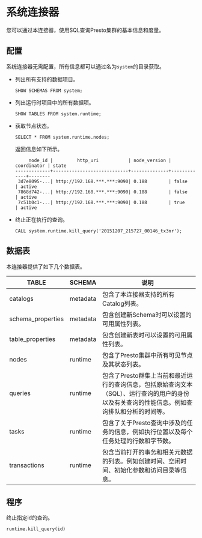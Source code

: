 # 系统连接器

您可以通过本连接器，使用SQL查询Presto集群的基本信息和度量。

## 配置

系统连接器无需配置，所有信息都可以通过名为`system`的目录获取。

-   列出所有支持的数据项目。

    ```
    SHOW SCHEMAS FROM system;
    ```

-   列出运行时项目中的所有数据项。

    ```
    SHOW TABLES FROM system.runtime;
    ```

-   获取节点状态。

    ```
    SELECT * FROM system.runtime.nodes;
    ```

    返回信息如下所示。

    ```
         node_id |         http_uri           | node_version | coordinator | state
    -------------+----------------------------+--------------+-------------+--------
     3d7e8095-...| http://192.168.***.***:9090| 0.188        | false       | active
     7868d742-...| http://192.168.***.***:9090| 0.188        | false       | active
     7c51b0c1-...| http://192.168.***.***:9090| 0.188        | true        | active
    ```

-   终止正在执行的查询。

    ```
    CALL system.runtime.kill_query('20151207_215727_00146_tx3nr');
    ```


## 数据表

本连接器提供了如下几个数据表。

|TABLE|SCHEMA|说明|
|-----|------|--|
|catalogs|metadata|包含了本连接器支持的所有Catalog列表。|
|schema\_properties|metadata|包含创建新Schema时可以设置的可用属性列表。|
|table\_properties|metadata|包含创建新表时可以设置的可用属性列表。|
|nodes|runtime|包含了Presto集群中所有可见节点及其状态列表。|
|queries|runtime|包含了Presto群集上当前和最近运行的查询信息，包括原始查询文本（SQL）、运行查询的用户的身份以及有关查询的性能信息。例如查询排队和分析的时间等。|
|tasks|runtime|包含了关于Presto查询中涉及的任务的信息，例如执行位置以及每个任务处理的行数和字节数。|
|transactions|runtime|包含当前打开的事务和相关元数据的列表。例如创建时间、空闲时间、初始化参数和访问目录等信息。|

## 程序

终止指定id的查询。

```
runtime.kill_query(id)
```

